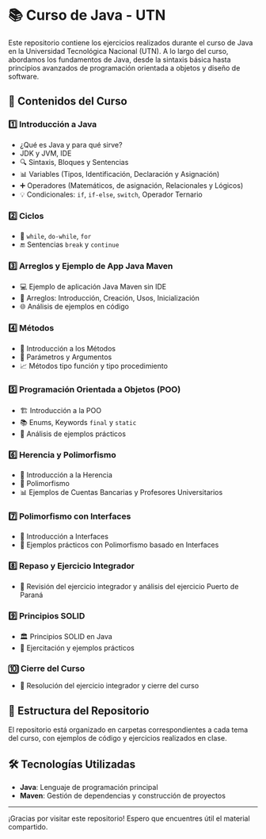 # 📚 Curso de Java - UTN

Este repositorio contiene los ejercicios realizados durante el curso de Java en la Universidad Tecnológica Nacional (UTN). A lo largo del curso, abordamos los fundamentos de Java, desde la sintaxis básica hasta principios avanzados de programación orientada a objetos y diseño de software.

## 🚀 Contenidos del Curso

### 1️⃣ Introducción a Java 
- ¿Qué es Java y para qué sirve?
- JDK y JVM, IDE
- 🔍 Sintaxis, Bloques y Sentencias
- 📊 Variables (Tipos, Identificación, Declaración y Asignación)
- ➕ Operadores (Matemáticos, de asignación, Relacionales y Lógicos)
- 💡 Condicionales: `if`, `if-else`, `switch`, Operador Ternario

### 2️⃣ Ciclos 
- 🔄 `while`, `do-while`, `for`
- 🔚 Sentencias `break` y `continue`

### 3️⃣ Arreglos y Ejemplo de App Java Maven 
- 💻 Ejemplo de aplicación Java Maven sin IDE
- 🔢 Arreglos: Introducción, Creación, Usos, Inicialización
- 🌐 Análisis de ejemplos en código

### 4️⃣ Métodos
- 📝 Introducción a los Métodos
- 🔄 Parámetros y Argumentos
- 📈 Métodos tipo función y tipo procedimiento

### 5️⃣ Programación Orientada a Objetos (POO) 
- 🏗️ Introducción a la POO
- 📚 Enums, Keywords `final` y `static`
- 🧮 Análisis de ejemplos prácticos

### 6️⃣ Herencia y Polimorfismo 
- 🧬 Introducción a la Herencia
- 🔄 Polimorfismo
- 📊 Ejemplos de Cuentas Bancarias y Profesores Universitarios

### 7️⃣ Polimorfismo con Interfaces 
- 🌉 Introducción a Interfaces
- 🔗 Ejemplos prácticos con Polimorfismo basado en Interfaces

### 8️⃣ Repaso y Ejercicio Integrador 
- 📝 Revisión del ejercicio integrador y análisis del ejercicio Puerto de Paraná

### 9️⃣ Principios SOLID 
- 🏛️ Principios SOLID en Java
- 🔧 Ejercitación y ejemplos prácticos

### 🔟 Cierre del Curso 
- 🎉 Resolución del ejercicio integrador y cierre del curso

## 📁 Estructura del Repositorio

El repositorio está organizado en carpetas correspondientes a cada tema del curso, con ejemplos de código y ejercicios realizados en clase.

## 🛠️ Tecnologías Utilizadas
- **Java**: Lenguaje de programación principal
- **Maven**: Gestión de dependencias y construcción de proyectos

---

¡Gracias por visitar este repositorio! Espero que encuentres útil el material compartido. 
